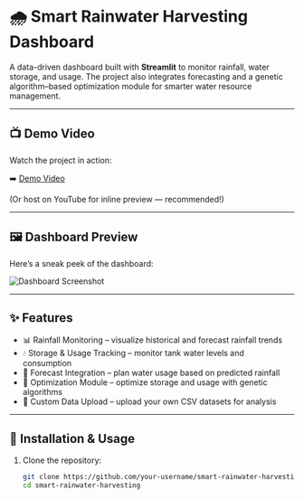 # 🌧️ Smart Rainwater Harvesting Dashboard  

A data-driven dashboard built with **Streamlit** to monitor rainfall, water storage, and usage. The project also integrates forecasting and a genetic algorithm–based optimization module for smarter water resource management.  

---

## 📺 Demo Video
Watch the project in action:  

➡️ [Demo Video](docs/Recording_2025-09-21_163829.mp4)  

(Or host on YouTube for inline preview — recommended!)

---

## 🖼️ Dashboard Preview
Here’s a sneak peek of the dashboard:  

![Dashboard Screenshot](docs/dashboard_preview.png)

---

## ✨ Features
- 📊 Rainfall Monitoring – visualize historical and forecast rainfall trends  
- 💧 Storage & Usage Tracking – monitor tank water levels and consumption  
- 🔮 Forecast Integration – plan water usage based on predicted rainfall  
- 🧬 Optimization Module – optimize storage and usage with genetic algorithms  
- 📂 Custom Data Upload – upload your own CSV datasets for analysis  

---

## 🚀 Installation & Usage
1. Clone the repository:
   ```bash
   git clone https://github.com/your-username/smart-rainwater-harvesting.git
   cd smart-rainwater-harvesting
